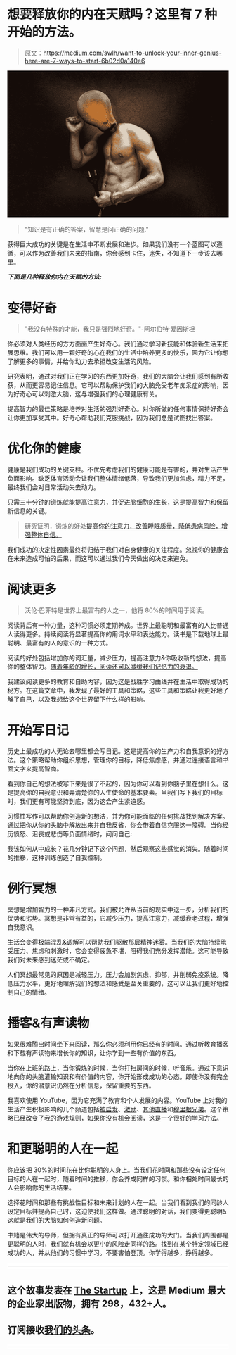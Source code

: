 # 想要释放你的内在天赋吗？这里有 7 种开始的方法。

> 原文：<https://medium.com/swlh/want-to-unlock-your-inner-genius-here-are-7-ways-to-start-6b02d0a140e6>

![](img/46efd703aeb26713e0eeb3d1690c98b6.png)

> "知识是有正确的答案，智慧是问正确的问题."

获得巨大成功的关键是在生活中不断发展和进步。如果我们没有一个蓝图可以遵循，可以作为改善我们未来的指南，你会感到卡住，迷失，不知道下一步该去哪里。

***下面是几种释放你内在天赋的方法:***

# 变得好奇

> "我没有特殊的才能，我只是强烈地好奇。"-阿尔伯特·爱因斯坦

你必须对人类经历的方方面面产生好奇心。我们通过学习新技能和体验新生活来拓展思维。我们可以用一颗好奇的心在我们的生活中培养更多的快乐，因为它让你想了解更多的事情，并给你动力去承担改变生活的风险。

研究表明，通过对我们正在学习的东西更加好奇，我们的大脑会让我们感到有所收获，从而更容易记住信息。它可以帮助保护我们的大脑免受老年痴呆症的影响，因为好奇心可以刺激大脑，这与增强我们的心理健康有关。

提高智力的最佳策略是培养对生活的强烈好奇心。对你所做的任何事情保持好奇会让你更加享受其中。好奇心帮助我们克服挑战，因为我们总是试图找出答案。

# **优化你的健康**

健康是我们成功的关键支柱。不优先考虑我们的健康可能是有害的，并对生活产生负面影响。缺乏体育活动会让我们整体情绪低落，导致我们更加焦虑，精力不足，最终我们会对日常活动失去动力。

只需三十分钟的锻炼就能提高注意力，并促进脑细胞的生长，这是提高智力和保留新信息的关键。

> 研究证明，锻炼的好处[提高你的注意力，改善睡眠质量，降低患病风险，增强整体自信。](https://medlineplus.gov/benefitsofexercise.html)

我们成功的决定性因素最终将归结于我们对自身健康的关注程度。忽视你的健康会在未来造成可怕的后果，而这可以通过我们今天做出的决定来避免。

# **阅读更多**

> 沃伦·巴菲特是世界上最富有的人之一，他将 80%的时间用于阅读。

阅读背后有一种力量，这种习惯必须定期养成。世界上最聪明和最富有的人比普通人读得更多。持续阅读将显著提高你的用词水平和表达能力。读书是下载地球上最聪明、最富有的人的意识的一种方式。

阅读的好处包括增加你的词汇量，减少压力，提高注意力&你吸收新的想法，提高你的整体智力。[随着年龄的增长，阅读还可以减缓我们记忆力的衰退。](https://www.realsimple.com/health/preventative-health/benefits-of-reading-real-books)

我建议阅读更多的教育和自助内容，因为这是战胜学习曲线并在生活中取得成功的秘方。在这篇文章中，我发现了最好的工具和策略，这些工具和策略让我更好地了解了自己，以及我想给这个世界留下什么样的影响。

# **开始写日记**

历史上最成功的人无论去哪里都会写日记。这是提高你的生产力和自我意识的好方法。这个策略帮助你组织思想，管理你的目标，降低焦虑感，并通过连接语言和书面文字来提高智商。

看到你自己的想法被写下来是很了不起的，因为你可以看到你脑子里在想什么。这是提高你的自我意识和弄清楚你的人生使命的基本要素。当我们写下我们的目标时，我们更有可能坚持到底，因为这会产生紧迫感。

习惯性写作可以帮助你创造新的想法，并为你可能面临的任何挑战找到解决方案。通过把你从你的头脑中解放出来并自我反省，你会带着自信克服这一障碍。当你经历愤怒、沮丧或悲伤等负面情绪时，问问自己:

我该如何从中成长？花几分钟记下这个问题，然后观察这些感觉的消失。随着时间的推移，这种训练创造了自我控制。

# **例行冥想**

冥想是增加智力的一种非凡方式。我们被允许从当前的现实中退一步，分析我们的优势和劣势。冥想是非常有益的，它减少压力，提高注意力，减缓衰老过程，增强自我意识。

生活会变得极端混乱&调解可以帮助我们驱散那层精神迷雾。当我们的大脑持续承受压力、焦虑和刺激时，它会变得疲惫不堪，阻碍我们充分发挥潜能。这可能导致我们对未来感到迷茫或不确定。

人们冥想最常见的原因是减轻压力。压力会加剧焦虑、抑郁，并削弱免疫系统。降低压力水平，更好地理解我们的想法和感受是至关重要的，这可以让我们更好地控制自己的情绪。

# **播客&有声读物**

如果很难腾出时间坐下来阅读，那么你必须利用你已经有的时间。通过听教育播客和下载有声读物来增长你的知识，让你学到一些有价值的东西。

当你在上班的路上，当你锻炼的时候，当你打扫房间的时候，听音乐。通过下意识地向你的头脑灌输知识和有价值的内容，你开始形成成功的心态。即使你没有完全投入，你的潜意识仍然在分析信息，保留重要的东西。

我喜欢使用 YouTube，因为它充满了教育和个人发展的内容。YouTube 上对我的生活产生积极影响的几个频道包括[被启发](https://www.youtube.com/channel/UCaKZDEMDdQc8t6GzFj1_TDw)、[激励](https://www.youtube.com/channel/UC3gWv-0A3qEeFBJESlsJa0g)、[其他直播](https://www.youtube.com/channel/UCGZitzIvgXbJaEjDDI8xJlA)和[穆里根兄弟](https://www.youtube.com/user/mulliganbrother)。这个策略已经改变了我的游戏规则，如果你没有机会阅读，这是一个很好的学习方法。

# **和更聪明的人在一起**

你应该把 30%的时间花在比你聪明的人身上。当我们花时间和那些没有设定任何目标的人在一起时，随着时间的推移，你会养成同样的习惯。和你相处时间最长的人会影响你的生活结果。

选择花时间和那些有挑战性目标和未来计划的人在一起。当我们看到我们的同龄人设定目标并提高自己时，这迫使我们这样做。通过聪明的对话，我们变得更聪明&这就是我们的大脑如何创造新问题。

书籍是伟大的导师，但拥有真正的导师可以打开通往成功的大门。当我们周围都是更聪明的人时，我们就有机会以更小的风险走同样的路。找到在某个特定领域已经成功的人，并从他们的习惯中学习。不要害怕登顶。你学得越多，挣得越多。

![](img/731acf26f5d44fdc58d99a6388fe935d.png)

## 这个故事发表在 [The Startup](https://medium.com/swlh) 上，这是 Medium 最大的企业家出版物，拥有 298，432+人。

## 订阅接收[我们的头条](http://growthsupply.com/the-startup-newsletter/)。

![](img/731acf26f5d44fdc58d99a6388fe935d.png)